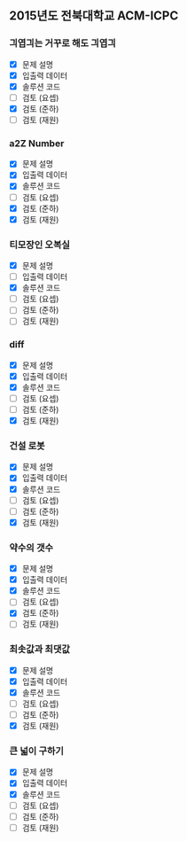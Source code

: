 ## 2015년도 전북대학교 ACM-ICPC

### 긔엽긔는 거꾸로 해도 긔엽긔

- [x] 문제 설명
- [x] 입출력 데이터
- [x] 솔루션 코드
- [ ] 검토 (요셉)
- [x] 검토 (준하)
- [ ] 검토 (재원)

### a2Z Number

- [x] 문제 설명
- [x] 입출력 데이터
- [x] 솔루션 코드
- [ ] 검토 (요셉)
- [x] 검토 (준하)
- [x] 검토 (재원)

### 티모장인 오복실

- [x] 문제 설명
- [ ] 입출력 데이터
- [x] 솔루션 코드
- [ ] 검토 (요셉)
- [ ] 검토 (준하)
- [ ] 검토 (재원)

### diff

- [x] 문제 설명
- [x] 입출력 데이터
- [x] 솔루션 코드
- [ ] 검토 (요셉)
- [ ] 검토 (준하)
- [x] 검토 (재원)

### 건설 로봇

- [x] 문제 설명
- [x] 입출력 데이터
- [x] 솔루션 코드
- [ ] 검토 (요셉)
- [ ] 검토 (준하)
- [x] 검토 (재원)

### 약수의 갯수

- [x] 문제 설명
- [x] 입출력 데이터
- [x] 솔루션 코드
- [ ] 검토 (요셉)
- [x] 검토 (준하)
- [ ] 검토 (재원)

### 최솟값과 최댓값

- [x] 문제 설명
- [x] 입출력 데이터
- [x] 솔루션 코드
- [ ] 검토 (요셉)
- [ ] 검토 (준하)
- [x] 검토 (재원)

### 큰 넓이 구하기

- [x] 문제 설명
- [x] 입출력 데이터
- [x] 솔루션 코드
- [ ] 검토 (요셉)
- [ ] 검토 (준하)
- [ ] 검토 (재원)

